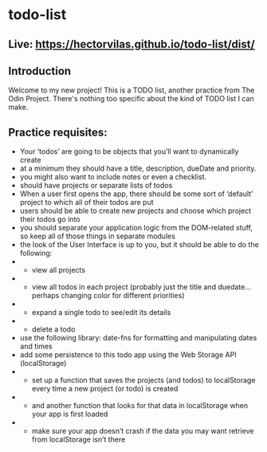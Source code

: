 # todo-list
## Live: https://hectorvilas.github.io/todo-list/dist/

## Introduction
Welcome to my new project! This is a TODO list, another practice from The Odin Project. There's nothing too specific about the kind of TODO list I can make.

## Practice requisites:
- Your ‘todos’ are going to be objects that you’ll want to dynamically create
- at a minimum they should have a title, description, dueDate and priority.
- you might also want to include notes or even a checklist.
- should have projects or separate lists of todos
- When a user first opens the app, there should be some sort of ‘default’ project to which all of their todos are put
- users should be able to create new projects and choose which project their todos go into
- you should separate your application logic from the DOM-related stuff, so keep all of those things in separate modules
- the look of the User Interface is up to you, but it should be able to do the following:
- - view all projects
- - view all todos in each project (probably just the title and duedate… perhaps changing color for different priorities)
- - expand a single todo to see/edit its details
- - delete a todo
- use the following library: date-fns for formatting and manipulating dates and times
-  add some persistence to this todo app using the Web Storage API (localStorage)
- - set up a function that saves the projects (and todos) to localStorage every time a new project (or todo) is created
- - and another function that looks for that data in localStorage when your app is first loaded
- - make sure your app doesn’t crash if the data you may want retrieve from localStorage isn’t there

